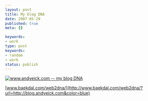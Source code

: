 ```yaml
---
layout: post
title: My blog DNA
date: 2007-05-29
published: true
meta: {}

keywords:
- work
type: post
keywords:
- random
- work
status: publish
---
```



[![www.andyeick.com -- my blog DNA](http://media.eick.us/2011/05/408699346_d119fbf945.jpg)](http://www.flickr.com/photos/andreweick/408699346/)



[www.baekdal.com/web2dna/](http://www.baekdal.com/web2dna/?url=http://blog.andyeick.com&color=blue)

